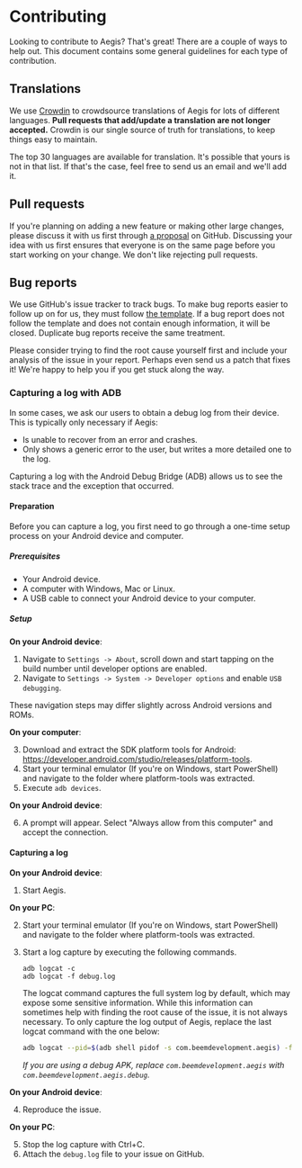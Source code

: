 # Contributing

Looking to contribute to Aegis? That's great! There are a couple of ways to help
out. This document contains some general guidelines for each type of
contribution.

## Translations

We use [Crowdin](https://crowdin.com/project/aegis-authenticator) to crowdsource
translations of Aegis for lots of different languages. __Pull requests that
add/update a translation are not longer accepted.__ Crowdin is our single source
of truth for translations, to keep things easy to maintain.

The top 30 languages are available for translation. It's possible that yours is
not in that list. If that's the case, feel free to send us an email and we'll
add it.

## Pull requests

If you're planning on adding a new feature or making other large changes, please
discuss it with us first through [a
proposal](https://github.com/beemdevelopment/Aegis/issues/new?labels=proposal&template=feature.md)
on GitHub. Discussing your idea with us first ensures that everyone is on the
same page before you start working on your change. We don't like rejecting pull
requests.

## Bug reports

We use GitHub's issue tracker to track bugs. To make bug reports easier to
follow up on for us, they must follow [the
template](.github/ISSUE_TEMPLATE/bug.md). If a bug report does not follow the
template and does not contain enough information, it will be closed. Duplicate
bug reports receive the same treatment.

Please consider trying to find the root cause yourself first and include your
analysis of the issue in your report. Perhaps even send us a patch that fixes
it! We're happy to help you if you get stuck along the way.

### Capturing a log with ADB

In some cases, we ask our users to obtain a debug log from their device. This is
typically only necessary if Aegis:
- Is unable to recover from an error and crashes.
- Only shows a generic error to the user, but writes a more detailed one to the
  log.

Capturing a log with the Android Debug Bridge (ADB) allows us to see the stack
trace and the exception that occurred.

#### Preparation

Before you can capture a log, you first need to go through a one-time setup
process on your Android device and computer.

##### Prerequisites

- Your Android device.
- A computer with Windows, Mac or Linux.
- A USB cable to connect your Android device to your computer.

##### Setup

__On your Android device__:

1. Navigate to ``Settings -> About``, scroll down and start tapping on the build
   number until developer options are enabled.
2. Navigate to ``Settings -> System -> Developer options`` and enable ``USB
   debugging``.

These navigation steps may differ slightly across Android versions and ROMs.

__On your computer__:

3. Download and extract the SDK platform tools for Android:
   https://developer.android.com/studio/releases/platform-tools.
4. Start your terminal emulator (If you're on Windows, start PowerShell) and
   navigate to the folder where platform-tools was extracted.
5. Execute ``adb devices``.

__On your Android device__:

6. A prompt will appear. Select "Always allow from this computer" and accept the
   connection.

#### Capturing a log

__On your Android device__:

1. Start Aegis.

__On your PC__:

2. Start your terminal emulator (If you're on Windows, start PowerShell) and
   navigate to the folder where platform-tools was extracted.
3. Start a log capture by executing the following commands.

    ```
    adb logcat -c
    adb logcat -f debug.log
    ```

    The logcat command captures the full system log by default, which may expose
    some sensitive information. While this information can sometimes help with
    finding the root cause of the issue, it is not always necessary. To only
    capture the log output of Aegis, replace the last logcat command with the
    one below:

    ```sh
    adb logcat --pid=$(adb shell pidof -s com.beemdevelopment.aegis) -f debug.log
    ```
    _If you are using a debug APK, replace ``com.beemdevelopment.aegis`` with
   ``com.beemdevelopment.aegis.debug``._

__On your Android device__:

4. Reproduce the issue.

__On your PC__:

5. Stop the log capture with Ctrl+C.
6. Attach the ``debug.log`` file to your issue on GitHub.
